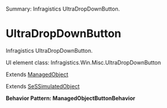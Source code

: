 Summary: Infragistics UltraDropDownButton.

# UltraDropDownButton

Infragistics UltraDropDownButton.
 
UI element class: Infragistics.Win.Misc.UltraDropDownButton

Extends [ManagedObject](ManagedObject.md)

Extends [SeSSimulatedObject](SeSSimulatedObject.md)





**Behavior Pattern: ManagedObjectButtonBehavior**


<!-- ============================== property summary ========================== -->

  
<!-- ============================== action summary ========================== -->


<!-- ============================== property detail ========================== -->
  
  
<!-- ============================== action detail ========================== -->
    

